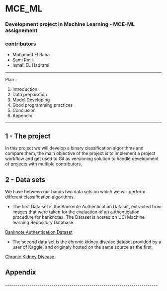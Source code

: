 # MCE_ML
### Development project in Machine Learning - MCE-ML assignement 
### contributors
- Mohamed El Baha
- Sami Rmili
- Ismail EL Hadrami
-----------------------
Plan : 
1. Introduction 
2. Data preparation 
3. Model Developing
4. Good programming practices
5. Conclusion
6. Appendix
--------------
## 1 - The project

In this project we will develop a binary classification algorithms and compare them, the main objective
of the project is to implement a project workflow and get used to Git as versioning solution to handle 
development of projects with multiple contributors.

## 2 - Data sets
We have between our hands two data sets on which we will perform different classification algorithms. 
- The first Data set is the Banknote Authentication Dataset, extracted from images that were taken for the evaluation of
an authentication procedure for banknotes.
The Dataset is hosted on UCI Machine learning Repository Database. 

[Banknote Authentication Dataset](https://archive.ics.uci.edu/ml/datasets/banknote+authentication)

- The second data set is the chronic kidney disease dataset provided by a user of Kaggle, and originaly
hosted on the same source as the first, 


[ Chronic Kidney Disease](https://www.kaggle.com/mansoordaku/ckdisease)




## Appendix
###### ----------------------------------------------------------------------------
